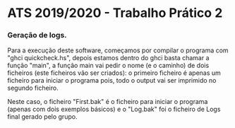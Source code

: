 # ATS 2019/2020 - Trabalho Prático 2

### Geração de logs.

Para a execução deste software, começamos por compilar o programa com "ghci quickcheck.hs", depois estamos dentro do ghci basta chamar a função "main", a função main vai pedir o nome (e o caminho) de dois ficheiros (este ficheiros vão ser criados): o primeiro ficheiro é apenas um ficheiro para iniciar o programa pois, todo o output vai ser imprimido no segundo ficheiro.

Neste caso, o ficheiro "First.bak" é o ficheiro para iniciar o programa (apenas com dois exemplos básicos) e o "Log.bak" foi o ficheiro de Logs final gerado pelo grupo.
